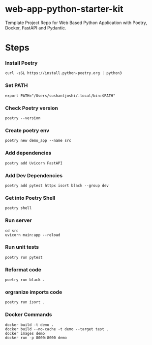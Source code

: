 # web-app-python-starter-kit

Template Project Repo for Web Based Python Application with Poetry, Docker, FastAPI and Pydantic.

# Steps

### Install Poetry
```
curl -sSL https://install.python-poetry.org | python3
```

### Set PATH
```
export PATH="/Users/sushantjoshi/.local/bin:$PATH"
```

### Check Poetry version
```
poetry --version
```

### Create poetry env
```
poetry new demo_app --name src
```

### Add dependencies
```
poetry add Uvicorn FastAPI
```

### Add Dev Dependencies
```
poetry add pytest httpx isort black --group dev
```

### Get into Poetry Shell
```
poetry shell
```

### Run server
```
cd src
uvicorn main:app --reload
```

### Run unit tests
```
poetry run pytest
```

### Reformat code
```
poetry run black .
```

### orgranize imports code
```
poetry run isort .
```

### Docker Commands
```
docker build -t demo .
docker build --no-cache -t demo --target test .
docker images demo
docker run -p 8000:8000 demo
```

